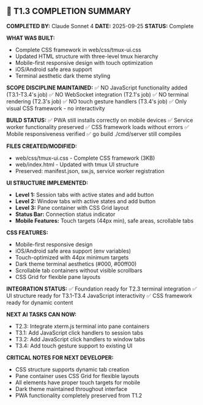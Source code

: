 ## 🤖 T1.3 COMPLETION SUMMARY

**COMPLETED BY:** Claude Sonnet 4
**DATE:** 2025-09-25
**STATUS:** Complete

**WHAT WAS BUILT:**
- Complete CSS framework in web/css/tmux-ui.css
- Updated HTML structure with three-level tmux hierarchy
- Mobile-first responsive design with touch optimization
- iOS/Android safe area support
- Terminal aesthetic dark theme styling

**SCOPE DISCIPLINE MAINTAINED:**
✅ NO JavaScript functionality added (T3.1-T3.4's job)
✅ NO WebSocket integration (T2.1's job)
✅ NO terminal rendering (T2.3's job)
✅ NO touch gesture handlers (T3.4's job)
✅ Only visual CSS framework - no interactivity

**BUILD STATUS:**
✅ PWA still installs correctly on mobile devices
✅ Service worker functionality preserved
✅ CSS framework loads without errors
✅ Mobile responsiveness verified
✅ go build ./cmd/server still compiles

**FILES CREATED/MODIFIED:**
- web/css/tmux-ui.css - Complete CSS framework (3KB)
- web/index.html - Updated with tmux UI structure
- Preserved: manifest.json, sw.js, service worker registration

**UI STRUCTURE IMPLEMENTED:**
- **Level 1:** Session tabs with active states and add button
- **Level 2:** Window tabs with active states and add button
- **Level 3:** Pane container with CSS Grid layout
- **Status Bar:** Connection status indicator
- **Mobile Features:** Touch targets (44px min), safe areas, scrollable tabs

**CSS FEATURES:**
- Mobile-first responsive design
- iOS/Android safe area support (env variables)
- Touch-optimized with 44px minimum targets
- Dark theme terminal aesthetics (#000, #00ff00)
- Scrollable tab containers without visible scrollbars
- CSS Grid for flexible pane layouts

**INTEGRATION STATUS:**
✅ Foundation ready for T2.3 terminal integration
✅ UI structure ready for T3.1-T3.4 JavaScript interactivity
✅ CSS framework ready for dynamic content

**NEXT AI TASKS CAN NOW:**
- T2.3: Integrate xterm.js terminal into pane containers
- T3.1: Add JavaScript click handlers to session tabs
- T3.2: Add JavaScript click handlers to window tabs
- T3.4: Add touch gesture support to existing UI

**CRITICAL NOTES FOR NEXT DEVELOPER:**
- CSS structure supports dynamic tab creation
- Pane container uses CSS Grid for flexible layouts
- All elements have proper touch targets for mobile
- Dark theme maintained throughout interface
- PWA functionality completely preserved from T1.2